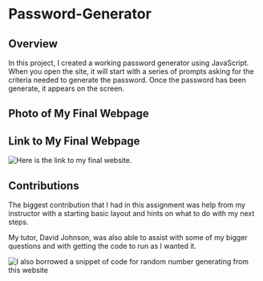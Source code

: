 # Password-Generator


## Overview

In this project, I created a working password generator using JavaScript. When you open the site, it will start with a series of prompts asking for the criteria needed to generate the password. Once the password has been generate, it appears on the screen. 

## Photo of My Final Webpage



## Link to My Final Webpage
 
 ![Here is the link to my final website.](https://alyssarodri.github.io/password-generator/)


## Contributions

The biggest contribution that I had in this assignment was help from my instructor with a starting basic layout and hints on what to do with my next steps.

My tutor, David Johnson, was also able to assist with some of my bigger questions and with getting the code to run as I wanted it.

![I also borrowed a snippet of code for random number generating from this website](https://dev.to/code_mystery/random-password-generator-using-javascript-6a)